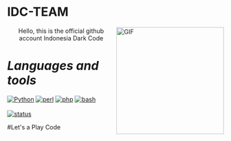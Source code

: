 #

# IDC-TEAM
<img align="right" alt="GIF" height="250" width="250"  src="https://i.ibb.co/XD3gSTB/22-00-36-8c782ea0d5a29edb8ccec39c78857ccc.jpg" />
<p align="center">Hello, this is the official github account Indonesia Dark Code</p>


#                                                                    *Languages and tools*

[![Python](https://img.shields.io/badge/-Python-black?style=flat&logo=python&link=https://github.com/Beutrano/Python)](https://github.com/https://github.com/extimative/Python)
[![perl](https://img.shields.io/badge/perl--black?style=flat&logo=perl&link=https://github.com/Beutrano/perl)](https://github.com/https://github.com/extimative/perl)
[![php](https://img.shields.io/badge/php--black?style=flat&logo=php&link=https://github.com/Beutrano/php)](https://github.com/https://github.com/extimative/php)
[![bash](https://img.shields.io/badge/bash--black?style=flat&logo=bash&link=https://github.com/Beutrano/bash)](https://github.com/https://github.com/extimative/bash)
<br><br>
[![status](https://github-readme-stats.vercel.app/api?username=IndonesiaDarkCode&show_icons=true)](https://github.com/https://github.com/extimative/status)

#Let's a Play Code
